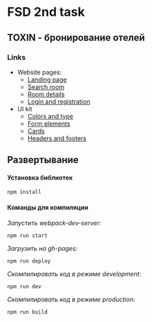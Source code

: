 # FSD 2nd task
## TOXIN - бронирование отелей
### Links
- Website pages: 
    - [Landing page](https://vrroman.github.io/FSD-frontend-2task/landing-page.html)
    - [Search room](https://vrroman.github.io/FSD-frontend-2task/search-room.html)
    - [Room details](https://vrroman.github.io/FSD-frontend-2task/room-details.html)
    - [Login and registration](https://vrroman.github.io/FSD-frontend-2task/login-and-registration.html)
- UI kit
    - [Colors and type](https://vrroman.github.io/FSD-frontend-2task/colors-and-type.html)
    - [Form elements](https://vrroman.github.io/FSD-frontend-2task/form-elements.html)
    - [Cards](https://vrroman.github.io/FSD-frontend-2task/cards.html)
    - [Headers and footers](https://vrroman.github.io/FSD-frontend-2task/headers-and-footers.html)
    
## Развертывание
#### Установка библиотек
```
npm install
```
#### Команды для компиляции
_Запустить webpack-dev-server:_  
```
npm run start
```  
_Загрузить на gh-pages:_  
```
npm run deploy
```  
_Скомпилировать код в режиме development:_  
```
npm run dev
```  
_Скомпилировать код в режиме production:_  
```
npm run build
```      
    
